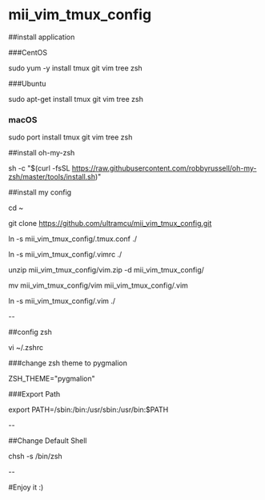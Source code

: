 # mii_vim_tmux_config

##install application

###CentOS

sudo yum -y install tmux git vim tree zsh

###Ubuntu

sudo apt-get install tmux git vim tree zsh

### macOS

sudo port install tmux git vim tree zsh

##install oh-my-zsh

sh -c "$(curl -fsSL https://raw.githubusercontent.com/robbyrussell/oh-my-zsh/master/tools/install.sh)"

##install my config

cd ~

git clone https://github.com/ultramcu/mii_vim_tmux_config.git

ln -s mii_vim_tmux_config/.tmux.conf ./

ln -s mii_vim_tmux_config/.vimrc ./

unzip mii_vim_tmux_config/vim.zip -d mii_vim_tmux_config/

mv mii_vim_tmux_config/vim mii_vim_tmux_config/.vim

ln -s mii_vim_tmux_config/.vim ./


--

##config zsh

vi ~/.zshrc

###change zsh theme to pygmalion

ZSH_THEME="pygmalion"

###Export Path

export PATH=/sbin:/bin:/usr/sbin:/usr/bin:$PATH


--

##Change Default Shell

chsh -s /bin/zsh


--

#Enjoy it :)


